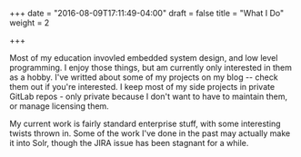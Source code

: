 +++
date = "2016-08-09T17:11:49-04:00"
draft = false
title = "What I Do"
weight = 2

+++

Most of my education invovled embedded system design, and low level programming. I enjoy those things, but am currently only interested in them as a hobby. I've writted about some of my projects on my blog -- check them out if you're interested. I keep most of my side projects in private GitLab repos - only private because I don't want to have to maintain them, or manage licensing them.

My current work is fairly standard enterprise stuff, with some interesting twists thrown in. Some of the work I've done in the past may actually make it into Solr, though the JIRA issue has been stagnant for a while. 

